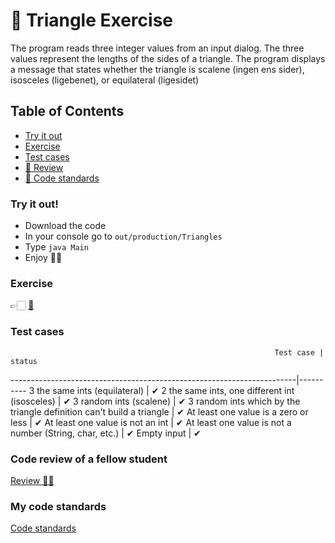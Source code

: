 # 🚀 Triangle Exercise
The program reads three integer values from an input dialog. The three values represent the lengths of the sides of a triangle. The program displays a message that states whether the triangle is scalene (ingen ens sider), isosceles (ligebenet), or equilateral (ligesidet)

## Table of Contents
* [Try it out](https://github.com/Koziar/Triangle/blob/master/README.md#try-it-out)
* [Exercise](https://github.com/Koziar/Triangle/blob/master/README.md#exercise)
* [Test cases](https://github.com/Koziar/Triangle/blob/master/README.md#test-cases)
* [🔴 Review](https://github.com/Koziar/Triangle/blob/master/README.md#code-review)
* [🔴 Code standards](https://github.com/Koziar/Triangle/blob/master/README.md#my-code-standards)

### Try it out!
* Download the code
* In your console go to `out/production/Triangles`
* Type `java Main`
* Enjoy 🤙🏻

### Exercise
👉🏻 [📕](https://docs.google.com/document/d/1ZS6LSP4dVPHgjLFyJo1dMjcHWwbjUVtx1Nng5Hg26Tc/edit#)

### Test cases
                                                               Test case | status
  -----------------------------------------------------------------------|----------
  3 the same ints (equilateral)                                          |   ✔︎
  2 the same ints, one different int (isosceles)                         |   ✔︎
  3 random ints (scalene)                                                |   ✔︎
  3 random ints which by the triangle definition can't build a triangle  |   ✔︎
  At least one value is a zero or less                                   |   ✔︎
  At least one value is not an int                                       |   ✔︎
  At least one value is not a number (String, char, etc.)                |   ✔︎
  Empty input                                                            |   ✔︎
  
### Code review of a fellow student
[Review ✍🏻](https://github.com/Koziar/Triangle/blob/master/Review.md)

### My code standards
[Code standards](https://github.com/Koziar/Triangle/blob/master/CodeStandards.md)
